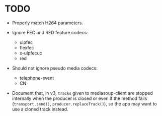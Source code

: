 # TODO

* Properly match H264 parameters.

* Ignore FEC and RED feature codecs:
   - ulpfec
   - flexfec
   - x-ulpfecuc
   - red

* Should not ignore pseudo media codecs:
   - telephone-event
   - CN

* Document that, in v3, `tracks` given to mediasoup-client are stopped internally when the producer is closed or even if the method fails (`transport.send()`, `producer.replaceTrack()`), so the app may want to use a cloned track instead.


